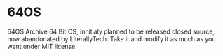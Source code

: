 # 64OS
64OS Archive
64 Bit OS, innitialy planned to be released closed source, now abandonated by LiterallyTech. Take it and modify it as much as you want under MIT license.
